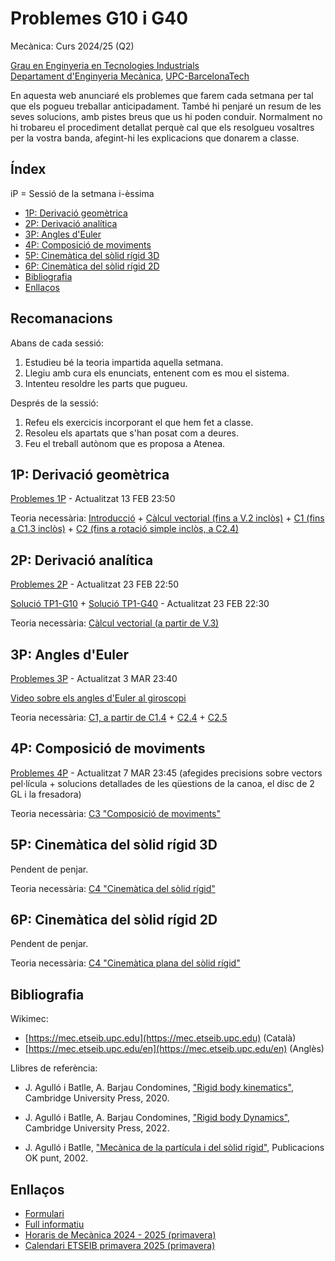 <!-- Markdown comments are html ones -->

# Problemes G10 i G40 #

Mecànica: Curs 2024/25 (Q2)

[Grau en Enginyeria en Tecnologies Industrials](https://etseib.upc.edu/ca/estudis/graus/grau-en-enginyeria-en-tecnologies-industrials)  
[Departament d'Enginyeria Mecànica](https://em.upc.edu/ca), [UPC-BarcelonaTech](http://www.upc.edu)

En aquesta web anunciaré els problemes que farem cada setmana per 
tal que els pogueu treballar anticipadament. També hi penjaré un  resum 
de les seves solucions, amb pistes breus que us hi poden conduir. Normalment no hi 
trobareu el procediment detallat perquè cal que els resolgueu vosaltres
per la vostra banda, afegint-hi les explicacions que donarem a classe.

<!-- Bon curs a tots!  -->

## Índex

iP = Sessió de la setmana i-èssima

+ [1P: Derivació geomètrica](#1p-derivació-geomètrica)  
+ [2P: Derivació analítica](#2p-derivació-analítica)  
+ [3P: Angles d'Euler](#3p-angles-deuler)  
+ [4P: Composició de moviments](#4p-composició-de-moviments)  
+ [5P: Cinemàtica del sòlid rígid 3D](#5p-cinemàtica-del-sòlid-rígid-3d)  
+ [6P: Cinemàtica del sòlid rígid 2D](#6p-cinemàtica-del-sòlid-rígid-2d)   
+ [Bibliografia](#bibliografia) 
+ [Enllaços](#enllaços) 
 
## Recomanacions

Abans de cada sessió:

1. Estudieu bé la teoria impartida aquella setmana.
2. Llegiu amb cura els enunciats, entenent com es mou el sistema.
2. Intenteu resoldre les parts que pugueu.

Després de la sessió: 
1. Refeu els exercicis incorporant el que hem fet a classe.
2. Resoleu els apartats que s'han posat com a deures.
3. Feu el treball autònom que es proposa a Atenea.

## 1P: Derivació geomètrica

[Problemes 1P](problemes/1P.pdf) - Actualitzat 13 FEB 23:50


Teoria necessària: 
[Introducció](https://mec.etseib.upc.edu/ca/index.php?title=Introducci%C3%B3) + [Càlcul vectorial (fins a V.2 inclòs)](https://mec.etseib.upc.edu/ca/index.php?title=C%C3%A0lcul_vectorial) + [C1 (fins a C1.3 inclòs)](https://mec.etseib.upc.edu/ca/index.php?title=C1._Configuraci%C3%B3_d%27un_sistema_mec%C3%A0nic) + [C2 (fins a rotació simple inclòs, a C2.4)](https://mec.etseib.upc.edu/ca/index.php?title=C2._Moviment_d%27un_sistema_mec%C3%A0nic)

## 2P: Derivació analítica

[Problemes 2P](problemes/2P.pdf) - Actualitzat 23 FEB 22:50

[Solució TP1-G10](problemes/TP1-G10.pdf) + [Solució TP1-G40](problemes/TP1-G40.pdf) - Actualitzat 23 FEB 22:30

Teoria necessària: [Càlcul vectorial (a partir de V.3)](https://mec.etseib.upc.edu/ca/index.php?title=C%C3%A0lcul_vectorial#V.3_Representaci%C3%B3_anal%C3%ADtica_d%E2%80%99un_vector)



## 3P: Angles d'Euler

[Problemes 3P](problemes/3P.pdf) - Actualitzat 3 MAR 23:40

[Video sobre els angles d'Euler al giroscopi](https://youtu.be/ON0VWB34Dso?si=qR8IC2ePw2Mqsfjm)

Teoria necessària: [C1, a partir de C1.4](https://mec.etseib.upc.edu/ca/index.php?title=C1._Configuraci%C3%B3_d%27un_sistema_mec%C3%A0nic#C1.4_Orientaci%C3%B3_d'un_s%C3%B2lid_r%C3%ADgid_amb_moviment_a_l'espai) + [C2.4](https://mec.etseib.upc.edu/ca/index.php?title=C2._Moviment_d%27un_sistema_mec%C3%A0nic#C2.+4_Velocitat_angular_d%E2%80%99un_s%C3%B2lid_r%C3%ADgid) + [C2.5](https://mec.etseib.upc.edu/ca/index.php?title=C2._Moviment_d%27un_sistema_mec%C3%A0nic#C2.5_Acceleraci%C3%B3_angular_d%E2%80%99un_s%C3%B2lid_r%C3%ADgid)

## 4P: Composició de moviments

[Problemes 4P](problemes/4P.pdf) - Actualitzat 7 MAR 23:45 (afegides precisions sobre vectors pel·lícula + solucions detallades de les qüestions de la canoa, el disc de 2 GL i la fresadora)

Teoria necessària: [C3 "Composició de moviments"](https://mec.etseib.upc.edu/ca/index.php?title=C3._Composici%C3%B3_de_moviments)

## 5P: Cinemàtica del sòlid rígid 3D

Pendent de penjar.

Teoria necessària: [C4 "Cinemàtica del sòlid rígid"](https://mec.etseib.upc.edu/ca/index.php?title=C4._Cinem%C3%A0tica_del_s%C3%B2lid_r%C3%ADgid)

## 6P: Cinemàtica del sòlid rígid 2D

Pendent de penjar.

Teoria necessària: [C4 "Cinemàtica plana del sòlid rígid"](https://mec.etseib.upc.edu/ca/index.php?title=C5._Cinem%C3%A0tica_plana_del_s%C3%B2lid_r%C3%ADgid)

## Bibliografia

Wikimec:

* [https://mec.etseib.upc.edu](https://mec.etseib.upc.edu) (Català)
* [https://mec.etseib.upc.edu/en](https://mec.etseib.upc.edu/en) (Anglès)

Llibres de referència:

* J. Agulló i Batlle, A. Barjau Condomines, ["Rigid body kinematics"](https://discovery.upc.edu/discovery/fulldisplay?docid=alma991001807209706711&context=L&vid=34CSUC_UPC:VU1&lang=ca&search_scope=MyInst_and_CI&adaptor=Local%20Search%20Engine&tab=Everything&query=any,contains,rigid%20body%20kinematics), Cambridge University Press, 2020.  
* J. Agulló i Batlle, A. Barjau Condomines, ["Rigid body Dynamics"](https://discovery.upc.edu/discovery/fulldisplay?docid=alma991005056379406711&context=L&vid=34CSUC_UPC:VU1&lang=ca&search_scope=MyInst_and_CI&adaptor=Local%20Search%20Engine&tab=Everything&query=any,contains,rigid%20body%20dynamics&offset=0), Cambridge University Press, 2022.

* J. Agulló i Batlle, ["Mecànica de la partícula i del sòlid rígid"](https://drive.google.com/file/d/1N22VNGK_2FQnVZzZuqxPn2JlbAflULm6/view), Publicacions OK punt, 2002.  

## Enllaços
* [Formulari](https://atenea.upc.edu/pluginfile.php/6389786/mod_resource/content/84/MEC%20-%20Formulari%202024-25%20QP.pdf)
* [Full informatiu](https://atenea.upc.edu/pluginfile.php/6389778/mod_resource/content/146/MEC%20-%20Full%20informatiu%202024-25%20QP.pdf)
* [Horaris de Mecànica 2024 - 2025 (primavera)](horaris_2024_25.pdf)
* [Calendari ETSEIB primavera 2025 (primavera)](https://etseib.upc.edu/ca/estudis/calendaris/calendari-academic-graus-2024_25.pdf)